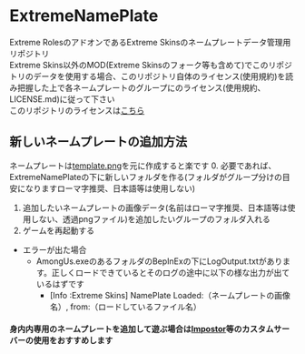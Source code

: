 # ExtremeNamePlate
Extreme RolesのアドオンであるExtreme Skinsのネームプレートデータ管理用リポジトリ<br>
Extreme Skins以外のMOD(Extreme Skinsのフォーク等も含めて)でこのリポジトリのデータを使用する場合、このリポジトリ自体のライセンス(使用規約)を読み把握した上で各ネームプレートのグループにのライセンス(使用規約、LICENSE.md)に従って下さい<br>
このリポジトリのライセンスは[こちら](https://github.com/yukieiji/ExtremeNamePlate/blob/main/LICENSE.md)

## 新しいネームプレートの追加方法
ネームプレートは[template.png](https://github.com/yukieiji/ExtremeNamePlate/blob/main/template.png)を元に作成すると楽です
0. 必要であれば、ExtremeNamePlateの下に新しいフォルダを作る(フォルダがグループ分けの目安になりますローマ字推奨、日本語等は使用しない)
1. 追加したいネームプレートの画像データ(名前はローマ字推奨、日本語等は使用しない、透過pngファイル)を追加したいグループのフォルダ入れる
2. ゲームを再起動する

- エラーが出た場合
  - AmongUs.exeのあるフォルダのBepInExの下にLogOutput.txtがあります。正しくロードできているとそのログの途中に以下の様な出力が出ているはずです
    - [Info   :Extreme Skins] NamePlate Loaded:（ネームプレートの画像名）, from:（ロードしているファイル名）

#### 身内内専用のネームプレートを追加して遊ぶ場合は[Impostor](https://github.com/Impostor/Impostor)等のカスタムサーバーの使用をおすすめします
